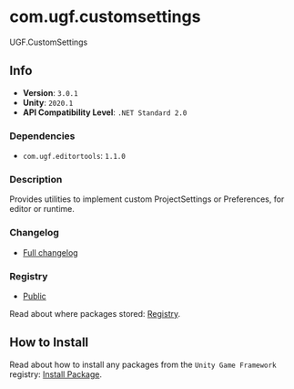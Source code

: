 # com.ugf.customsettings

UGF.CustomSettings

## Info

- **Version**: `3.0.1`
- **Unity**: `2020.1`
- **API Compatibility Level**: `.NET Standard 2.0`

### Dependencies

- `com.ugf.editortools`: `1.1.0`


### Description

Provides utilities to implement custom ProjectSettings or Preferences, for editor or runtime.

### Changelog

- [Full changelog](changelog.md)

### Registry

- [Public](https://bintray.com/unity-game-framework/public)

Read about where packages stored: [Registry](https://github.com/unity-game-framework/organization/blob/master/docs/registry.md).

## How to Install

Read about how to install any packages from the `Unity Game Framework` registry: [Install Package](https://github.com/unity-game-framework/organization/blob/master/docs/install-packages.md).
